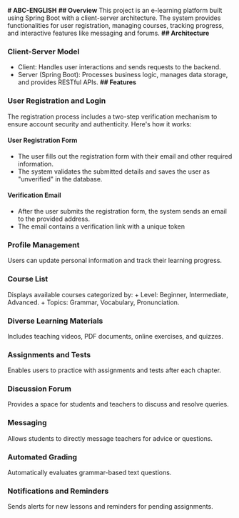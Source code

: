 **# ABC-ENGLISH**
**## Overview**
This project is an e-learning platform built using Spring Boot with a client-server architecture. The system provides functionalities for user registration, managing courses, tracking progress, and interactive features like messaging and forums.
**## Architecture**
### Client-Server Model
- Client: Handles user interactions and sends requests to the backend.
- Server (Spring Boot): Processes business logic, manages data storage, and provides RESTful APIs.
**## Features**
### User Registration and Login
The registration process includes a two-step verification mechanism to ensure account security and authenticity. Here's how it works:
#### User Registration Form
- The user fills out the registration form with their email and other required information.
- The system validates the submitted details and saves the user as "unverified" in the database.
#### Verification Email
- After the user submits the registration form, the system sends an email to the provided address.
- The email contains a verification link with a unique token
### Profile Management
Users can update personal information and track their learning progress.
### Course List
Displays available courses categorized by:
        + Level: Beginner, Intermediate, Advanced.
        + Topics: Grammar, Vocabulary, Pronunciation.
### Diverse Learning Materials
Includes teaching videos, PDF documents, online exercises, and quizzes.
### Assignments and Tests
Enables users to practice with assignments and tests after each chapter.
### Discussion Forum
Provides a space for students and teachers to discuss and resolve queries.
### Messaging
Allows students to directly message teachers for advice or questions.
### Automated Grading
Automatically evaluates grammar-based text questions.
### Notifications and Reminders
Sends alerts for new lessons and reminders for pending assignments.
